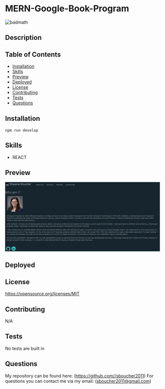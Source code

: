 # MERN-Google-Book-Program

![badmath](https://img.shields.io/badge/license-MIT-green)

## Description


## Table of Contents
* [Installation](#installation)
* [Skills](#skills)
* [Preview](#preview)
* [Deployed](#deployed)
* [License](#license)
* [Contributing](#contributing)
* [Tests](#tests)
* [Questions](#questions)

## Installation
```shell
npm run develop
```

## Skills
* REACT

## Preview
![alt text](https://github.com/sboucher2011/react-portfolio-hire-me/blob/main/src/assets/readme.png)

## Deployed


## License
https://opensource.org/licenses/MIT
  
## Contributing
N/A

## Tests
No tests are built in

## Questions
My repository can be found here: (https://github.com//sboucher2011)
For questions you can contact me via my email: (sboucher2011@gmail.com)